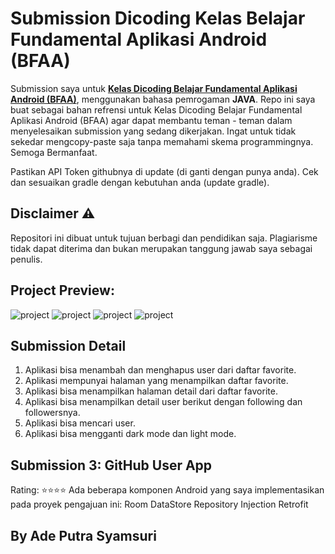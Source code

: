 # Submission Dicoding Kelas Belajar Fundamental Aplikasi Android (BFAA)
Submission saya untuk <strong>[Kelas Dicoding Belajar Fundamental Aplikasi Android (BFAA)](https://www.dicoding.com/academies/14)</strong>, menggunakan bahasa pemrogaman **JAVA**.
Repo ini saya buat sebagai bahan refrensi untuk Kelas Dicoding Belajar Fundamental Aplikasi Android (BFAA) agar dapat membantu teman - teman dalam menyelesaikan submission yang sedang dikerjakan. Ingat untuk tidak sekedar mengcopy-paste saja tanpa memahami skema programmingnya. Semoga Bermanfaat.

Pastikan API Token githubnya di update (di ganti dengan punya anda).
Cek dan sesuaikan gradle dengan kebutuhan anda (update gradle).

## Disclaimer ⚠️
Repositori ini dibuat untuk tujuan berbagi dan pendidikan saja. Plagiarisme tidak dapat diterima dan bukan merupakan tanggung jawab saya sebagai penulis.

## Project Preview:
 <img src="https://github.com/adeput29/GithubUser-submissionDicodingFundamental/blob/master/app/src/main/res/drawable/Screenshot_ui_001.png" alt="project"/> </img>
 <img src="https://github.com/adeput29/GithubUser-submissionDicodingFundamental/blob/master/app/src/main/res/drawable/Screenshot_ui_002.png" alt="project"/> </img>
 <img src="https://github.com/adeput29/GithubUser-submissionDicodingFundamental/blob/master/app/src/main/res/drawable/Screenshot_ui_003.png" alt="project"/> </img>
 <img src="https://github.com/adeput29/GithubUser-submissionDicodingFundamental/blob/master/app/src/main/res/drawable/Screenshot_ui_004.png" alt="project"/> </img>

## Submission Detail
1. Aplikasi bisa menambah dan menghapus user dari daftar favorite.
2. Aplikasi mempunyai halaman yang menampilkan daftar favorite.
3. Aplikasi bisa menampilkan halaman detail dari daftar favorite.
4. Aplikasi bisa menampilkan detail user berikut dengan following dan followersnya.
5. Aplikasi bisa mencari user.
6. Aplikasi bisa mengganti dark mode dan light mode.

## Submission 3: GitHub User App
Rating: ⭐⭐⭐⭐
Ada beberapa komponen Android yang saya implementasikan pada proyek pengajuan ini:
Room
DataStore
Repository
Injection
Retrofit

## By Ade Putra Syamsuri
